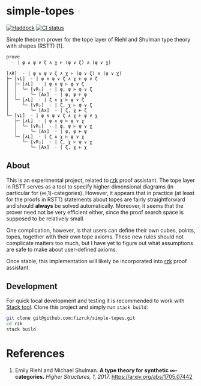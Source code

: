 # simple-topes

[![Haddock](https://shields.io/badge/Haddock-documentation-informational)](https://fizruk.github.io/simple-topes/haddock/index.html)
[![CI status](https://github.com/fizruk/simple-topes/actions/workflows/haskell.yml/badge.svg)](https://github.com/fizruk/simple-topes/actions/workflows/haskell.yml)

Simple theorem prover for the tope layer of Riehl and Shulman type theory with shapes (RSTT) [1].

```haskell
prove
  ⋅ | φ ∧ ψ ∨ ζ ∧ χ ⊢ (φ ∨ ζ) ∧ (ψ ∨ χ)
```

```
[∧R]  ⋅ | φ ∧ ψ ∨ ζ ∧ χ ⊢ (φ ∨ ζ) ∧ (ψ ∨ χ)
├─ [∨L]  ⋅ | φ ∧ ψ ∨ ζ ∧ χ ⊢ φ ∨ ζ
│  ├─ [∧L]  ⋅ | φ ∧ ψ ⊢ φ ∨ ζ
│  │  └─ [∨R₁]  ⋅ | φ, ψ ⊢ φ ∨ ζ
│  │     └─ [Ax]  ⋅ | φ, ψ ⊢ φ
│  └─ [∧L]  ⋅ | ζ ∧ χ ⊢ φ ∨ ζ
│     └─ [∨R₂]  ⋅ | ζ, χ ⊢ φ ∨ ζ
│        └─ [Ax]  ⋅ | ζ, χ ⊢ ζ
└─ [∨L]  ⋅ | φ ∧ ψ ∨ ζ ∧ χ ⊢ ψ ∨ χ
   ├─ [∧L]  ⋅ | φ ∧ ψ ⊢ ψ ∨ χ
   │  └─ [∨R₁]  ⋅ | φ, ψ ⊢ ψ ∨ χ
   │     └─ [Ax]  ⋅ | φ, ψ ⊢ ψ
   └─ [∧L]  ⋅ | ζ ∧ χ ⊢ ψ ∨ χ
      └─ [∨R₂]  ⋅ | ζ, χ ⊢ ψ ∨ χ
         └─ [Ax]  ⋅ | ζ, χ ⊢ χ
```

## About

This is an experimental project, related to [rzk](https://github.com/fizruk/rzk) proof assistant.
The tope layer in RSTT serves as a tool to specify higher-dimensional diagrams (in particular for (∞,1)-categories).
However, it appears that in practice (at least for the proofs in RSTT)
statements about topes are fairly straightforward and should __always__ be solved automatically.
Moreover, it seems that the prover need not be very efficient either, since the proof search space is supposed to be relatively small.

One complication, however, is that users can define their own cubes, points, topes, together with their own tope axioms.
These new rules should not complicate matters too much, but I have yet to figure out what assumptions are safe to make about user-defined axioms.

Once stable, this implementation will likely be incorporated into [rzk](https://github.com/fizruk/rzk) proof assistant.

## Development

For quick local development and testing it is recommended to work with [Stack tool](https://docs.haskellstack.org/en/stable/README/).
Clone this project and simply run `stack build`:

```sh
git clone git@github.com:fizruk/simple-topes.git
cd rzk
stack build
```

# References

1.  Emily Riehl and Michael Shulman. __A type theory for synthetic ∞-categories.__ _Higher Structures, 1, 2017._ https://arxiv.org/abs/1705.07442
